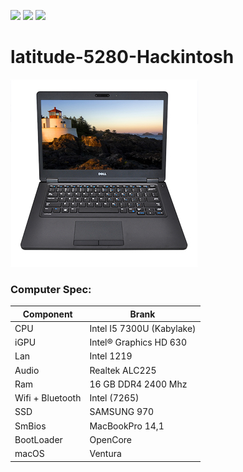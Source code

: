[![](https://img.shields.io/badge/Gitter%20Ice%20Lake-Chat-informational?style=flat&logo=gitter&logoColor=white&color=ed1965)](https://gitter.im/ICE-LAKE-HACKINTOSH-DEVELOPMENT/community)
[![](https://img.shields.io/badge/EFI-Release-informational?style=flat&logo=apple&logoColor=white&color=9debeb)](https://github.com/Baio1977/EFI-Varie-Hackintosh)
[![](https://img.shields.io/badge/Telegram-HackintoshLifeIT-informational?style=flat&logo=telegram&logoColor=white&color=5fb659)](https://t.me/HackintoshLife_it)

# latitude-5280-Hackintosh

![Dell](./Screenshot/1.jpg)


### Computer Spec:

| Component        | Brank                              |
| ---------------- | ---------------------------------- |
| CPU              | Intel I5 7300U (Kabylake)          |
| iGPU             | Intel® Graphics HD 630             |
| Lan              | Intel 1219                         |
| Audio            | Realtek ALC225                     |
| Ram              | 16 GB DDR4 2400 Mhz                |
| Wifi + Bluetooth | Intel (7265)                       |
| SSD              | SAMSUNG 970                        |
| SmBios           | MacBookPro 14,1                    |
| BootLoader       | OpenCore                           |
| macOS            | Ventura                            |
